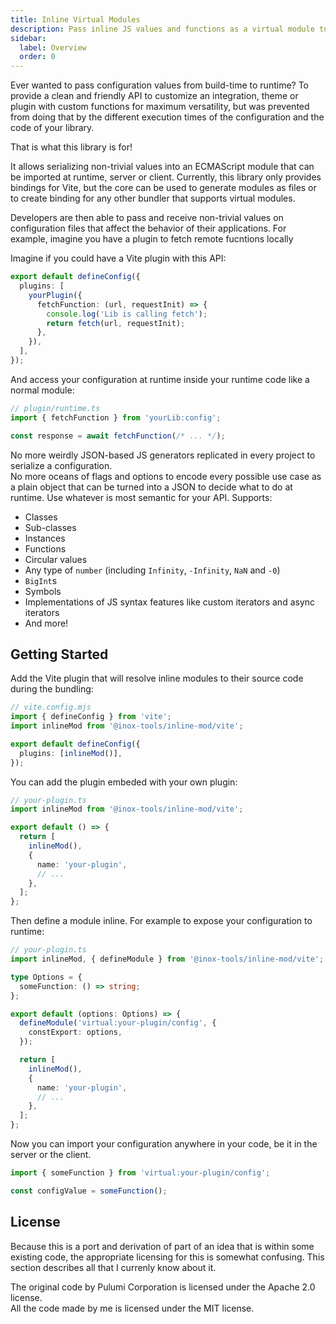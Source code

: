 ```yaml
---
title: Inline Virtual Modules
description: Pass inline JS values and functions as a virtual module to Vite projects.
sidebar:
  label: Overview
  order: 0
---
```


Ever wanted to pass configuration values from build-time to runtime? To provide a clean and friendly API to customize an integration, theme or plugin with custom functions for maximum versatility, but was prevented from doing that by the different execution times of the configuration and the code of your library.

That is what this library is for!

It allows serializing non-trivial values into an ECMAScript module that can be imported at runtime, server or client. Currently, this library only provides bindings for Vite, but the core can be used to generate modules as files or to create binding for any other bundler that supports virtual modules.

Developers are then able to pass and receive non-trivial values on configuration files that affect the behavior of their applications.
For example, imagine you have a plugin to fetch remote fucntions locally

Imagine if you could have a Vite plugin with this API:

```ts title="vite.config.ts"
export default defineConfig({
  plugins: [
    yourPlugin({
      fetchFunction: (url, requestInit) => {
        console.log('Lib is calling fetch');
        return fetch(url, requestInit);
      },
    }),
  ],
});
```

And access your configuration at runtime inside your runtime code like a normal module:

```ts
// plugin/runtime.ts
import { fetchFunction } from 'yourLib:config';

const response = await fetchFunction(/* ... */);
```

No more weirdly JSON-based JS generators replicated in every project to serialize a configuration.  
No more oceans of flags and options to encode every possible use case as a plain object that can be turned into
a JSON to decide what to do at runtime. Use whatever is most semantic for your API. Supports:

- Classes
- Sub-classes
- Instances
- Functions
- Circular values
- Any type of `number` (including `Infinity`, `-Infinity`, `NaN` and `-0`)
- `BigInt`s
- Symbols
- Implementations of JS syntax features like custom iterators and async iterators
- And more!

## Getting Started

Add the Vite plugin that will resolve inline modules to their source code during the bundling:

```ts
// vite.config.mjs
import { defineConfig } from 'vite';
import inlineMod from '@inox-tools/inline-mod/vite';

export default defineConfig({
  plugins: [inlineMod()],
});
```

You can add the plugin embeded with your own plugin:

```ts
// your-plugin.ts
import inlineMod from '@inox-tools/inline-mod/vite';

export default () => {
  return [
    inlineMod(),
    {
      name: 'your-plugin',
      // ...
    },
  ];
};
```

Then define a module inline. For example to expose your configuration to runtime:

```ts ins={5-9,11-16}
// your-plugin.ts
import inlineMod, { defineModule } from '@inox-tools/inline-mod/vite';

type Options = {
  someFunction: () => string;
};

export default (options: Options) => {
  defineModule('virtual:your-plugin/config', {
    constExport: options,
  });

  return [
    inlineMod(),
    {
      name: 'your-plugin',
      // ...
    },
  ];
};
```

Now you can import your configuration anywhere in your code, be it in the server or the client.

```ts
import { someFunction } from 'virtual:your-plugin/config';

const configValue = someFunction();
```

## License

Because this is a port and derivation of part of an idea that is within some existing code,
the appropriate licensing for this is somewhat confusing. This section describes all that
I currenly know about it.

The original code by Pulumi Corporation is licensed under the Apache 2.0 license.  
All the code made by me is licensed under the MIT license.
